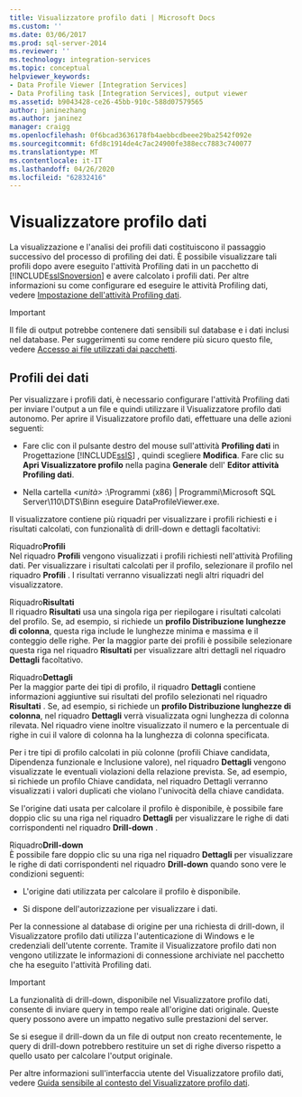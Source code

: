 ```yaml
---
title: Visualizzatore profilo dati | Microsoft Docs
ms.custom: ''
ms.date: 03/06/2017
ms.prod: sql-server-2014
ms.reviewer: ''
ms.technology: integration-services
ms.topic: conceptual
helpviewer_keywords:
- Data Profile Viewer [Integration Services]
- Data Profiling task [Integration Services], output viewer
ms.assetid: b9043428-ce26-45bb-910c-588d07579565
author: janinezhang
ms.author: janinez
manager: craigg
ms.openlocfilehash: 0f6bcad3636178fb4aebbcdbeee29ba2542f092e
ms.sourcegitcommit: 6fd8c1914de4c7ac24900fe388ecc7883c740077
ms.translationtype: MT
ms.contentlocale: it-IT
ms.lasthandoff: 04/26/2020
ms.locfileid: "62832416"
---
```

# <a name="data-profile-viewer"></a>Visualizzatore profilo dati
  La visualizzazione e l'analisi dei profili dati costituiscono il passaggio successivo del processo di profiling dei dati. È possibile visualizzare tali profili dopo avere eseguito l'attività Profiling dati in un pacchetto di [!INCLUDE[ssISnoversion](../../includes/ssisnoversion-md.md)] e avere calcolato i profili dati. Per altre informazioni su come configurare ed eseguire le attività Profiling dati, vedere [Impostazione dell'attività Profiling dati](data-profiling-task.md).  
  
> [!IMPORTANT]  
>  Il file di output potrebbe contenere dati sensibili sul database e i dati inclusi nel database. Per suggerimenti su come rendere più sicuro questo file, vedere [Accesso ai file utilizzati dai pacchetti](../access-to-files-used-by-packages.md).  
  
## <a name="data-profiles"></a>Profili dei dati  
 Per visualizzare i profili dati, è necessario configurare l'attività Profiling dati per inviare l'output a un file e quindi utilizzare il Visualizzatore profilo dati autonomo. Per aprire il Visualizzatore profilo dati, effettuare una delle azioni seguenti:  
  
-   Fare clic con il pulsante destro del mouse sull'attività **Profiling dati** in Progettazione [!INCLUDE[ssIS](../../includes/ssis-md.md)] , quindi scegliere **Modifica**. Fare clic su **Apri Visualizzatore profilo** nella pagina **Generale** dell' **Editor attività Profiling dati**.  
  
-   Nella cartella *\<unità>* :\Programmi (x86) | Programmi\Microsoft SQL Server\110\DTS\Binn eseguire DataProfileViewer.exe.  
  
 Il visualizzatore contiene più riquadri per visualizzare i profili richiesti e i risultati calcolati, con funzionalità di drill-down e dettagli facoltativi:  
  
 Riquadro**Profili**  
 Nel riquadro **Profili** vengono visualizzati i profili richiesti nell'attività Profiling dati. Per visualizzare i risultati calcolati per il profilo, selezionare il profilo nel riquadro **Profili** . I risultati verranno visualizzati negli altri riquadri del visualizzatore.  
  
 Riquadro**Risultati**  
 Il riquadro **Risultati** usa una singola riga per riepilogare i risultati calcolati del profilo. Se, ad esempio, si richiede un **profilo Distribuzione lunghezze di colonna**, questa riga include le lunghezze minima e massima e il conteggio delle righe. Per la maggior parte dei profili è possibile selezionare questa riga nel riquadro **Risultati** per visualizzare altri dettagli nel riquadro **Dettagli** facoltativo.  
  
 Riquadro**Dettagli**  
 Per la maggior parte dei tipi di profilo, il riquadro **Dettagli** contiene informazioni aggiuntive sui risultati del profilo selezionati nel riquadro **Risultati** . Se, ad esempio, si richiede un **profilo Distribuzione lunghezze di colonna**, nel riquadro **Dettagli** verrà visualizzata ogni lunghezza di colonna rilevata. Nel riquadro viene inoltre visualizzato il numero e la percentuale di righe in cui il valore di colonna ha la lunghezza di colonna specificata.  
  
 Per i tre tipi di profilo calcolati in più colonne (profili Chiave candidata, Dipendenza funzionale e Inclusione valore), nel riquadro **Dettagli** vengono visualizzate le eventuali violazioni della relazione prevista. Se, ad esempio, si richiede un profilo Chiave candidata, nel riquadro Dettagli verranno visualizzati i valori duplicati che violano l'univocità della chiave candidata.  
  
 Se l'origine dati usata per calcolare il profilo è disponibile, è possibile fare doppio clic su una riga nel riquadro **Dettagli** per visualizzare le righe di dati corrispondenti nel riquadro **Drill-down** .  
  
 Riquadro**Drill-down**  
 È possibile fare doppio clic su una riga nel riquadro **Dettagli** per visualizzare le righe di dati corrispondenti nel riquadro **Drill-down** quando sono vere le condizioni seguenti:  
  
-   L'origine dati utilizzata per calcolare il profilo è disponibile.  
  
-   Si dispone dell'autorizzazione per visualizzare i dati.  
  
 Per la connessione al database di origine per una richiesta di drill-down, il Visualizzatore profilo dati utilizza l'autenticazione di Windows e le credenziali dell'utente corrente. Tramite il Visualizzatore profilo dati non vengono utilizzate le informazioni di connessione archiviate nel pacchetto che ha eseguito l'attività Profiling dati.  
  
> [!IMPORTANT]  
>  La funzionalità di drill-down, disponibile nel Visualizzatore profilo dati, consente di inviare query in tempo reale all'origine dati originale. Queste query possono avere un impatto negativo sulle prestazioni del server.  
>   
>  Se si esegue il drill-down da un file di output non creato recentemente, le query di drill-down potrebbero restituire un set di righe diverso rispetto a quello usato per calcolare l'output originale.  
  
 Per altre informazioni sull'interfaccia utente del Visualizzatore profilo dati, vedere [Guida sensibile al contesto del Visualizzatore profilo dati](../data-profile-viewer-f1-help.md).  
  
  
